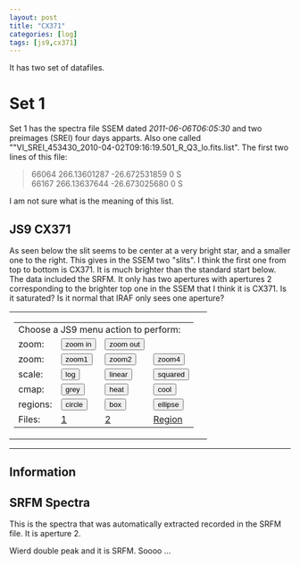 ```yaml
---
layout: post
title: "CX371"
categories: [log]
tags: [js9,cx371]
---
```


It has two set of datafiles. 

# Set 1

Set 1 has the spectra file SSEM dated *2011-06-06T06:05:30* and two preimages (SREI) four days apparts. Also one called ""VI_SREI_453430_2010-04-02T09:16:19.501_R_Q3_lo.fits.list". The first two lines of this file:


> 66064 266.13601287 -26.672531859 0 S </br>
> 66167 266.13637644 -26.673025680 0 S

I am not sure what is the meaning of this list. 

## JS9 CX371

As seen below the slit seems to be center at a very bright star, and a smaller one to the right. This gives in the SSEM two "slits". I think the first one from top to bottom is CX371. It is much brighter than the standard start below. The data included the SRFM. It only has two apertures with apertures 2 corresponding to the brighter top one in the SSEM that I think it is CX371. Is it saturated? Is it normal that IRAF only sees one aperture? 


<!-- TO load at loading time -->
<table cellspacing="15">
<tr valign="bottom">
<td>
<table cellspacing="3">
<tr valign="bottom">
<td colspan="4">
Choose a JS9 menu action to perform:
</td>
</tr>

<tr valign="top">
<td>
zoom:
</td>
<td>
<button id="in" class="zoom2">zoom in</button>
</td>
<td>
<button id="out" class="zoom2">zoom out</button>
</td>
</tr>

<tr valign="top">
<td>
zoom:
</td>
<td>
<button id="z1" class="zoom">zoom1</button>
</td>
<td>
<button id="z2" class="zoom">zoom2</button>
</td>
<td>
<button id="z4" class="zoom">zoom4</button> 
</td>
</tr>

<tr valign="top">
<td>
scale:
</td>
<td>
<button id="log" class="scale">log</button> 
</td>
<td>
<button id="linear" class="scale">linear</button>
</td>
<td>
<button id="squared" class="scale">squared</button>
</td>
</tr>

<tr valign="top">
<td>
cmap:   
</td>
<td>
<button id="grey" class="color">grey</button>
</td>
<td>
<button id="heat" class="color">heat</button>
</td>
<td>
<button id="cool" class="color">cool</button>
</td>
</tr>

<tr valign="top">
<td>
regions:
</td>
<td>
<button id="circle" class="region">circle</button>
</td>
<td>
<button id="box" class="region">box</button>
</td>
<td>
<button id="ellipse" class="region">ellipse</button>
</td>
</tr>

<tr valign="top">
<td>
Files:
</td>
<td>
<a href='javascript:JS9.Load("{{site.baseurl}}/images/fits/preimagecx371set1.fits", {scale:"log"});'>1</a>
</td>
<td>
<a href='javascript:JS9.Load("{{site.baseurl}}/images/fits/SSEMcx371set1.fits", {scale:"log"});'>2</a>
</td>
<td>
<a href='javascript:JS9.LoadRegions("{{site.baseurl}}/images/regions/cx371set1.reg");'>Region</a>
</td>
</tr>

</table>

<td>
<div class="JS9Panner" data-width="200px" data-height="200px"></div>
</td>

</tr>
</table>

<div class="JS9"></div>
</div>
<script type="text/javascript">
var click;
if( "ontouchstart" in document.documentElement ){
  click = "touchstart";
} else {
  click = "click";
}
$(".zoom").on(click, function(evt){
  var s = $(evt.currentTarget).attr("id");
  JS9.SetZoom(s.charAt(1));
  return false;
});

$(".zoom2").on(click, function(evt){
  var s = $(evt.currentTarget).attr("id");
  var s2 = "|1"
  JS9.SetZoom(s.concat(s2));
  return false;
});

$(".scale").on(click, function(evt){
  var s = $(evt.currentTarget).attr("id");
  JS9.SetScale(s);
  return false;
});
$(".color").on(click, function(evt){
  var s = $(evt.currentTarget).attr("id");
  JS9.SetColormap(s);
  return false;
});
$(".region").on(click, function(evt){
  var s = $(evt.currentTarget).attr("id");
  JS9.AddRegions(s);
  return false;
});
JS9.Panner.HTML = "";
</script>

<script type="text/javascript">
   function downloadJSAtOnload() {
   JS9.Preload('{{site.baseurl}}/images/fits/preimagecx371set1.fits',{scale:'squared'})
 }
  if (window.addEventListener)
      window.addEventListener("load", downloadJSAtOnload, false);
  else if (window.attachEvent)
      window.attachEvent("onload", downloadJSAtOnload);
  else window.onload = downloadJSAtOnload;
</script>

<div class="JS9Console" id="JS9Console" ></div>


- - - 



## Information



## SRFM Spectra

This is the spectra that was automatically extracted recorded in the SRFM file. It is aperture 2.  


Wierd double peak and it is SRFM. Soooo ...

<script
    src="{{site.baseurl}}/images/bokehgraphs/spectraap2cx371smoothsky.js"
    id="09385008-0b38-4e2f-9db6-8878b684c3ce"
    data-bokeh-model-id="9e70b0fa-44a8-450a-825d-02c3a0a6d678"
    data-bokeh-doc-id="dfd10c2a-68bd-47fa-80d2-33f3ae3e91c3"
></script>








